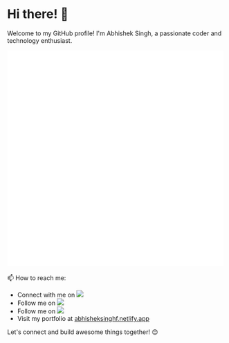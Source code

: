 # Hi there! 👋

Welcome to my GitHub profile! I'm Abhishek Singh, a passionate coder and technology enthusiast.

![Profile Screenshot](dark_name.png)

📫 How to reach me:
- Connect with me on [<img src="https://img.shields.io/badge/LinkedIn-Profile-blue?logo=linkedin"/>](https://www.linkedin.com/in/abhisheksingh-fulanekar-17b965223)
- Follow me on [<img src="https://img.shields.io/badge/Twitter-Profile-blue?logo=twitter"/>](https://twitter.com/abhisheksing484/)
- Follow me on [<img src="https://img.shields.io/badge/Instagram-Profile-blue?logo=instagram"/>](https://instagram.com/abhisheksingh_r_f/)
- Visit my portfolio at [abhisheksinghf.netlify.app](https://abhisheksinghf.netlify.app/)
  
Let's connect and build awesome things together! 😊
